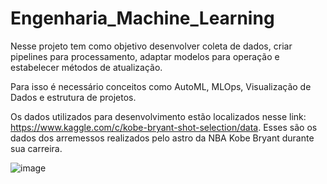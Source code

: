# Engenharia_Machine_Learning

Nesse projeto tem como objetivo desenvolver coleta de dados, criar pipelines para processamento, adaptar modelos para operação e estabelecer métodos de atualização. 

Para isso é necessário conceitos como AutoML, MLOps, Visualização de Dados e estrutura de projetos. 

Os dados utilizados para desenvolvimento estão localizados nesse link: https://www.kaggle.com/c/kobe-bryant-shot-selection/data. Esses são os dados dos arremessos realizados pelo astro da NBA Kobe Bryant durante sua carreira.

![image](https://github.com/GabrielFigueiredoDS/Engenharia_Machine_Learning/assets/90281775/9a2d8a8e-7b0b-4d6c-878d-c61f1acda0c1)

